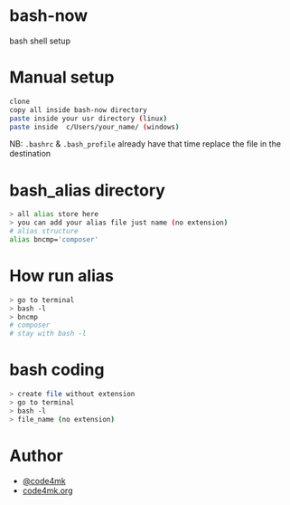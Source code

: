 # bash-now
bash shell setup

# Manual setup

```bash
clone
copy all inside bash-now directory
paste inside your usr directory (linux)
paste inside  c/Users/your_name/ (windows)
```

NB: `.bashrc` & `.bash_profile` already have that time replace the file in the destination

# bash_alias directory

```bash
> all alias store here
> you can add your alias file just name (no extension)
# alias structure
alias bncmp='composer'
```

# How run alias

```bash
> go to terminal
> bash -l
> bncmp
# composer
# stay with bash -l
```

# bash coding

```bash
> create file without extension
> go to terminal
> bash -l
> file_name (no extension)
```

# Author

* [@code4mk](https://twitter.com/code4mk)
* [code4mk.org](https://code4mk.org)
